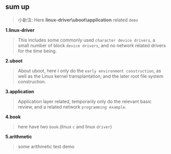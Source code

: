 ## sum up

> 小新注: Here **linux-driver\uboot\application** related ``demo``

**1.linux-driver** 
> This includes some commonly used ``character device drivers``, a small number of block ``device drivers``, and no network related drivers for the time being.

**2.uboot**
> About uboot, here I only do the ``early environment construction``, as well as the Linux kernel transplantation, and the later root file system construction.

**3.application**
> Application layer related, temporarily only do the relevant basic review, and a related network ``programming example``.

**4.book**
> here have two `book`.(linux `c` and linux `driver`)

**5.arithmetic** 
> some arithmetic test demo